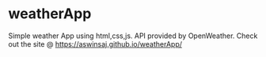 # weatherApp
Simple weather App using html,css,js. API provided by OpenWeather. Check out the site @ https://aswinsaj.github.io/weatherApp/
